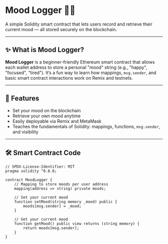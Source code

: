 
# Mood Logger 🧠💭

A simple Solidity smart contract that lets users record and retrieve their current mood — all stored securely on the blockchain.

---

## ✨ What is Mood Logger?

**Mood Logger** is a beginner-friendly Ethereum smart contract that allows each wallet address to store a personal "mood" string (e.g., "happy", "focused", "tired"). It’s a fun way to learn how mappings, `msg.sender`, and basic smart contract interactions work on Remix and testnets.

---

## 🚀 Features

- Set your mood on the blockchain
- Retrieve your own mood anytime
- Easily deployable via Remix and MetaMask
- Teaches the fundamentals of Solidity: mappings, functions, `msg.sender`, and visibility

---

## 🛠 Smart Contract Code

```solidity
// SPDX-License-Identifier: MIT
pragma solidity ^0.8.0;

contract MoodLogger {
    // Mapping to store moods per user address
    mapping(address => string) private moods;

    // Set your current mood
    function setMood(string memory _mood) public {
        moods[msg.sender] = _mood;
    }

    // Get your current mood
    function getMood() public view returns (string memory) {
        return moods[msg.sender];
    }
}



